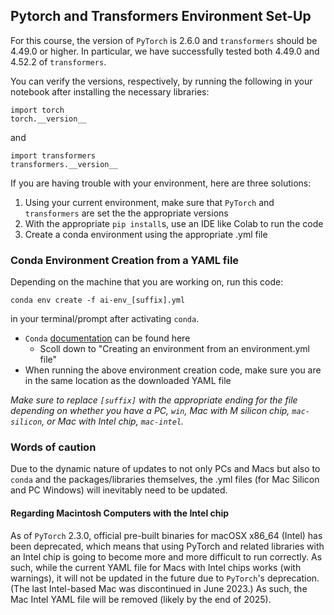 ## Pytorch and Transformers Environment Set-Up

For this course, the version of `PyTorch` is 2.6.0 and `transformers` should be 4.49.0 or higher. In particular, we have successfully tested both 4.49.0 and 4.52.2 of `transformers`.

You can verify the versions, respectively, by running the following in your notebook after installing the necessary libraries:

`import torch` <br>
`torch.__version__`

and 

`import transformers` <br>
`transformers.__version__`

If you are having trouble with your environment, here are three solutions:

 1. Using your current environment, make sure that `PyTorch` and `transformers` are set the the appropriate versions
  2. With the appropriate `pip install`s, use an IDE like Colab to run the code
  3. Create a conda environment using the appropriate .yml file

### Conda Environment Creation from a YAML file

Depending on the machine that you are working on, run this code:

`conda env create -f ai-env_[suffix].yml`

in your terminal/prompt after activating `conda`.

*  `Conda` [documentation](https://docs.conda.io/projects/conda/en/latest/user-guide/tasks/manage-environments.html) can be found here
    * Scoll down to "Creating an environment from an environment.yml file"
*  When running the above environment creation code, make sure you are in the same location as the downloaded YAML file

*Make sure to replace `[suffix]` with the appropriate ending for the file depending on whether you have a PC, `win`, Mac with M silicon chip, `mac-silicon`, or Mac with Intel chip, `mac-intel`.*

### Words of caution

Due to the dynamic nature of updates to not only PCs and Macs but also to `conda` and the packages/libraries themselves, the .yml files (for Mac Silicon and PC Windows) will inevitably need to be updated.

#### Regarding Macintosh Computers with the Intel chip

As of `PyTorch` 2.3.0, official pre-built binaries for macOSX x86_64 (Intel) has been deprecated, which means that using PyTorch and related libraries with an Intel chip is going to become more and more difficult to run correctly. As such, while the current YAML file for Macs with Intel chips works (with warnings), it will not be updated in the future due to `PyTorch`'s deprecation. (The last Intel-based Mac was discontinued in June 2023.) As such, the Mac Intel YAML file will be removed (likely by the end of 2025).

